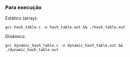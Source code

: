 ### Para execução

Estático (array):

```
gcc hash_table.c -o hash_table.out && ./hash_table.out
```

Dinâmico:

```
gcc dynamic_hash_table.c -o dynamic_hash_table.out && ./dynamic_hash_table.out
```
